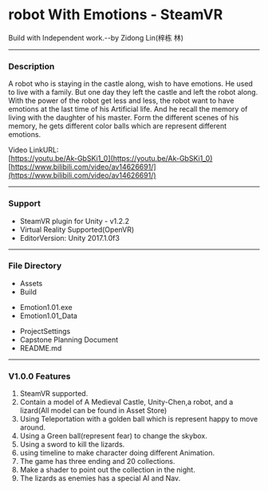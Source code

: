 # robot With Emotions - SteamVR

Build with Independent work.--by Zidong Lin(梓栋 林)

*****************************
### Description
A robot who is staying in the castle along, wish to have emotions. He used to live with a family. But one day they left the castle and left the robot along. With the power of the robot get less and less, the robot want to have emotions at the last time of his Artificial life. And he recall the memory of living with the daughter of his master. Form the different scenes of his memory, he gets different color balls which are represent different emotions.

Video LinkURL:   
[https://youtu.be/Ak-GbSKi1_0](https://youtu.be/Ak-GbSKi1_0)
[https://www.bilibili.com/video/av14626691/](https://www.bilibili.com/video/av14626691/)

*****************************

### Support
* SteamVR plugin for Unity - v1.2.2
* Virtual Reality Supported(OpenVR)
* EditorVersion: Unity 2017.1.0f3


*****************************

### File Directory
* Assets
* Build
 - Emotion1.01.exe
 - Emotion1.01_Data
* ProjectSettings
* Capstone Planning Document
* README.md

*****************************

### V1.0.0 Features
1. SteamVR supported.
2. Contain a model of A Medieval Castle, Unity-Chen,a robot, and a lizard(All model can be found in Asset Store)
3. Using Teleportation with a golden ball which is represent happy to move around.
4. Using a Green ball(represent fear) to change the skybox.
5. Using a sword to kill the lizards.
6. using timeline to make character doing different Animation.
7. The game has three ending and 20 collections.
8. Make a shader to point out the collection in the night.
9. The lizards as enemies has a special AI and Nav.